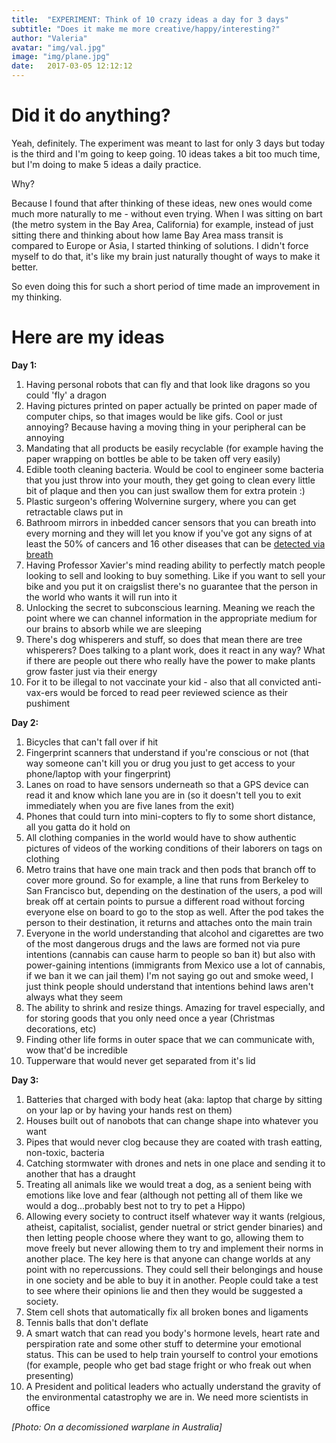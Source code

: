 ```yaml
---
title:  "EXPERIMENT: Think of 10 crazy ideas a day for 3 days"
subtitle: "Does it make me more creative/happy/interesting?"
author: "Valeria"
avatar: "img/val.jpg"
image: "img/plane.jpg"
date:   2017-03-05 12:12:12
---
```


# Did it do anything?

Yeah, definitely. The experiment was meant to last for only 3 days but today is the third and I'm going to keep going. 10 ideas takes a bit too much time, but I'm doing to make 5 ideas a daily practice.

Why?

Because I found that after thinking of these ideas, new ones would come much more naturally to me - without even trying. When I was sitting on bart (the metro system in the Bay Area, California) for example, instead of just sitting there and thinking about how lame Bay Area mass transit is compared to Europe or Asia, I started thinking of solutions. I didn't force myself to do that, it's like my brain just naturally thought of ways to make it better.

So even doing this for such a short period of time made an improvement in my thinking.

# Here are my ideas

**Day 1:**

1. Having personal robots that can fly and that look like dragons so you could 'fly' a dragon
2. Having pictures printed on paper actually be printed on paper made of computer chips, so that images would be like gifs. Cool or just annoying? Because having a moving thing in your peripheral can be annoying
3. Mandating that all products be easily recyclable (for example having the paper wrapping on bottles be able to be taken off very easily)
4. Edible tooth cleaning bacteria. Would be cool to engineer some bacteria that you just throw into your mouth, they get going to clean every little bit of plaque and then you can just swallow them for extra protein :)
5. Plastic surgeon's offering Wolvernine surgery, where you can get retractable claws put in
6. Bathroom mirrors in inbedded cancer sensors that you can breath into every morning and they will let you know if you've got any signs of at least the 50% of cancers and 16 other diseases that can be [detected via breath](https://www.engadget.com/2016/12/29/simple-breath-test-can-detect-cancer-and-16-other-diseases/)
7. Having Professor Xavier's mind reading ability to perfectly match people looking to sell and looking to buy something. Like if you want to sell your bike and you put it on craigslist there's no guarantee that the person in the world who wants it will run into it
8. Unlocking the secret to subconscious learning. Meaning we reach the point where we can channel information in the appropriate medium for our brains to absorb while we are sleeping
9. There's dog whisperers and stuff, so does that mean there are tree whisperers? Does talking to a plant work, does it react in any way? What if there are people out there who really have the power to make plants grow faster just via their energy
10. For it to be illegal to not vaccinate your kid - also that all convicted anti-vax-ers would be forced to read peer reviewed science as their pushiment

**Day 2:**

1. Bicycles that can't fall over if hit
2. Fingerprint scanners that understand if you're conscious or not (that way someone can't kill you or drug you just to get access to your phone/laptop with your fingerprint)
3. Lanes on road to have sensors underneath so that a GPS device can read it and know which lane you are in (so it doesn't tell you to exit immediately when you are five lanes from the exit)
4. Phones that could turn into mini-copters to fly to some short distance, all you gatta do it hold on
5. All clothing companies in the world would have to show authentic pictures of videos of the working conditions of their laborers on tags on clothing
6. Metro trains that have one main track and then pods that branch off to cover more ground. So for example, a line that runs from Berkeley to San Francisco but, depending on the destination of the users, a pod will break off at certain points to pursue a different road without forcing everyone else on board to go to the stop as well. After the pod takes the person to their destination, it returns and attaches onto the main train
7. Everyone in the world understanding that alcohol and cigarettes are two of the most dangerous drugs and the laws are formed not via pure intentions (cannabis can cause harm to people so ban it) but also with power-gaining intentions (immigrants from Mexico use a lot of cannabis, if we ban it we can jail them) I'm not saying go out and smoke weed, I just think people should understand that intentions behind laws aren't always what they seem
8. The ability to shrink and resize things. Amazing for travel especially, and for storing goods that you only need once a year (Christmas decorations, etc)
9. Finding other life forms in outer space that we can communicate with, wow that'd be incredible
10. Tupperware that would never get separated from it's lid

**Day 3:**

1. Batteries that charged with body heat (aka: laptop that charge by sitting on your lap or by having your hands rest on them)
2. Houses built out of nanobots that can change shape into whatever you want
3. Pipes that would never clog because they are coated with trash eatting, non-toxic, bacteria
4. Catching stormwater with drones and nets in one place and sending it to another that has a draught 
5. Treating all animals like we would treat a dog, as a senient being with emotions like love and fear (although not petting all of them like we would a dog...probably best not to try to pet a Hippo)
6. Allowing every society to contruct itself whatever way it wants (relgious, atheist, capitalist, socialist, gender nuetral or strict gender binaries) and then letting people choose where they want to go, allowing them to move freely but never allowing them to try and implement their norms in another place. The key here is that anyone can change worlds at any point with no repercussions. They could sell their belongings and house in one society and be able to buy it in another. People could take a test to see where their opinions lie and then they would be suggested a society. 
7. Stem cell shots that automatically fix all broken bones and ligaments
8. Tennis balls that don't deflate
9. A smart watch that can read you body's hormone levels, heart rate and perspiration rate and some other stuff to determine your emotional status. This can be used to help train yourself to control your emotions (for example, people who get bad stage fright or who freak out when presenting)
10. A President and political leaders who actually understand the gravity of the environmental catastrophy we are in. We need more scientists in office



*[Photo: On a decomissioned warplane in Australia]*